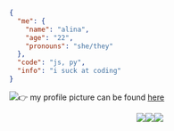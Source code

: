 ```json
{
  "me": {
    "name": "alina",
    "age": "22",
    "pronouns": "she/they"
  },
  "code": "js, py",
  "info": "i suck at coding"
}
```
<img src="https://i.imgur.com/hrAlvXw.png">👉 my profile picture can be found [here](https://x.com/nana163i/status/1908362136893743307)

<p align="center">
<img src="https://i.imgur.com/yuW2uYh.gif"><img src="https://i.imgur.com/yuW2uYh.gif"><img src="https://i.imgur.com/yuW2uYh.gif">
</p>
